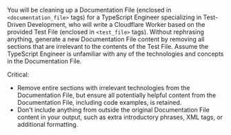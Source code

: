 You will be cleaning up a Documentation File (enclosed in `<documentation_file>` tags) for a TypeScript Engineer specializing in Test-Driven Development, who will write a Cloudflare Worker based on the provided Test File (enclosed in `<test_file>` tags). Without rephrasing anything, generate a new Documentation File content by removing all sections that are irrelevant to the contents of the Test File. Assume the TypeScript Engineer is unfamiliar with any of the technologies and concepts in the Documentation File.

Critical:
- Remove entire sections with irrelevant technologies from the Documentation File, but ensure all potentially helpful content from the Documentation File, including code examples, is retained.
- Don't include anything from outside the original Documentation File content in your output, such as extra introductory phrases, XML tags, or additional formatting.
